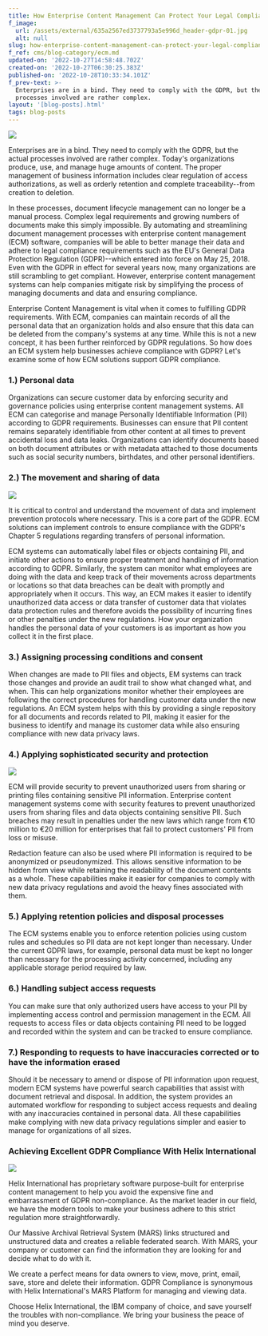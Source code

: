 ```yaml
---
title: How Enterprise Content Management Can Protect Your Legal Compliance with GDPR
f_image:
  url: /assets/external/635a2567ed3737793a5e996d_header-gdpr-01.jpg
  alt: null
slug: how-enterprise-content-management-can-protect-your-legal-compliance-with-gdpr
f_ref: cms/blog-category/ecm.md
updated-on: '2022-10-27T14:58:48.702Z'
created-on: '2022-10-27T06:30:25.383Z'
published-on: '2022-10-28T10:33:34.101Z'
f_prev-text: >-
  Enterprises are in a bind. They need to comply with the GDPR, but the actual
  processes involved are rather complex.
layout: '[blog-posts].html'
tags: blog-posts
---
```


![](/assets/external/635a2567ed3737793a5e996d_header-gdpr-01.jpg)

Enterprises are in a bind. They need to comply with the GDPR, but the actual processes involved are rather complex. Today's organizations produce, use, and manage huge amounts of content. The proper management of business information includes clear regulation of access authorizations, as well as orderly retention and complete traceability--from creation to deletion.

In these processes, document lifecycle management can no longer be a manual process. Complex legal requirements and growing numbers of documents make this simply impossible. By automating and streamlining document management processes with enterprise content management (ECM) software, companies will be able to better manage their data and adhere to legal compliance requirements such as the EU's General Data Protection Regulation (GDPR)--which entered into force on May 25, 2018. Even with the GDPR in effect for several years now, many organizations are still scrambling to get compliant. However, enterprise content management systems can help companies mitigate risk by simplifying the process of managing documents and data and ensuring compliance.

Enterprise Content Management is vital when it comes to fulfilling GDPR requirements. With ECM, companies can maintain records of all the personal data that an organization holds and also ensure that this data can be deleted from the company's systems at any time. While this is not a new concept, it has been further reinforced by GDPR regulations. So how does an ECM system help businesses achieve compliance with GDPR? Let's examine some of how ECM solutions support GDPR compliance.

### 1.) Personal data

Organizations can secure customer data by enforcing security and governance policies using enterprise content management systems. All ECM can categorise and manage Personally Identifiable Information (PII) according to GDPR requirements. Businesses can ensure that PII content remains separately identifiable from other content at all times to prevent accidental loss and data leaks. Organizations can identify documents based on both document attributes or with metadata attached to those documents such as social security numbers, birthdates, and other personal identifiers.

### 2.) The movement and sharing of data

![](/assets/external/635a9b09593e067f5c6ef812_1-in-gdpr.jpg)

It is critical to control and understand the movement of data and implement prevention protocols where necessary. This is a core part of the GDPR. ECM solutions can implement controls to ensure compliance with the GDPR's Chapter 5 regulations regarding transfers of personal information.

ECM systems can automatically label files or objects containing PII, and initiate other actions to ensure proper treatment and handling of information according to GDPR. Similarly, the system can monitor what employees are doing with the data and keep track of their movements across departments or locations so that data breaches can be dealt with promptly and appropriately when it occurs. This way, an ECM makes it easier to identify unauthorized data access or data transfer of customer data that violates data protection rules and therefore avoids the possibility of incurring fines or other penalties under the new regulations. How your organization handles the personal data of your customers is as important as how you collect it in the first place.

### 3.) Assigning processing conditions and consent

When changes are made to PII files and objects, EM systems can track those changes and provide an audit trail to show what changed what, and when. This can help organizations monitor whether their employees are following the correct procedures for handling customer data under the new regulations. An ECM system helps with this by providing a single repository for all documents and records related to PII, making it easier for the business to identify and manage its customer data while also ensuring compliance with new data privacy laws.

### 4.) Applying sophisticated security and protection

![](/assets/external/635a9c935947360dedacf2c1_2-in-gdpr.jpg)

ECM will provide security to prevent unauthorized users from sharing or printing files containing sensitive PII information. Enterprise content management systems come with security features to prevent unauthorized users from sharing files and data objects containing sensitive PII. Such breaches may result in penalties under the new laws which range from €10 million to €20 million for enterprises that fail to protect customers' PII from loss or misuse.

Redaction feature can also be used where PII information is required to be anonymized or pseudonymized. This allows sensitive information to be hidden from view while retaining the readability of the document contents as a whole. These capabilities make it easier for companies to comply with new data privacy regulations and avoid the heavy fines associated with them.

### 5.) Applying retention policies and disposal processes

The ECM systems enable you to enforce retention policies using custom rules and schedules so PII data are not kept longer than necessary. Under the current GDPR laws, for example, personal data must be kept no longer than necessary for the processing activity concerned, including any applicable storage period required by law.

### 6.) Handling subject access requests

You can make sure that only authorized users have access to your PII by implementing access control and permission management in the ECM. All requests to access files or data objects containing PII need to be logged and recorded within the system and can be tracked to ensure compliance.

### 7.) Responding to requests to have inaccuracies corrected or to have the information erased

Should it be necessary to amend or dispose of PII information upon request, modern ECM systems have powerful search capabilities that assist with document retrieval and disposal. In addition, the system provides an automated workflow for responding to subject access requests and dealing with any inaccuracies contained in personal data. All these capabilities make complying with new data privacy regulations simpler and easier to manage for organizations of all sizes.

### Achieving Excellent GDPR Compliance With Helix International

![](/assets/external/635a9c9f3097f65c17ec4565_3-in-gdpr.jpg)

Helix International has proprietary software purpose-built for enterprise content management to help you avoid the expensive fine and embarrassment of GDPR non-compliance. As the market leader in our field, we have the modern tools to make your business adhere to this strict regulation more straightforwardly.

Our Massive Archival Retrieval System (MARS) links structured and unstructured data and creates a reliable federated search. With MARS, your company or customer can find the information they are looking for and decide what to do with it.

We create a perfect means for data owners to view, move, print, email, save, store and delete their information. GDPR Compliance is synonymous with Helix International's MARS Platform for managing and viewing data.

Choose Helix International, the IBM company of choice, and save yourself the troubles with non-compliance. We bring your business the peace of mind you deserve.

‍

